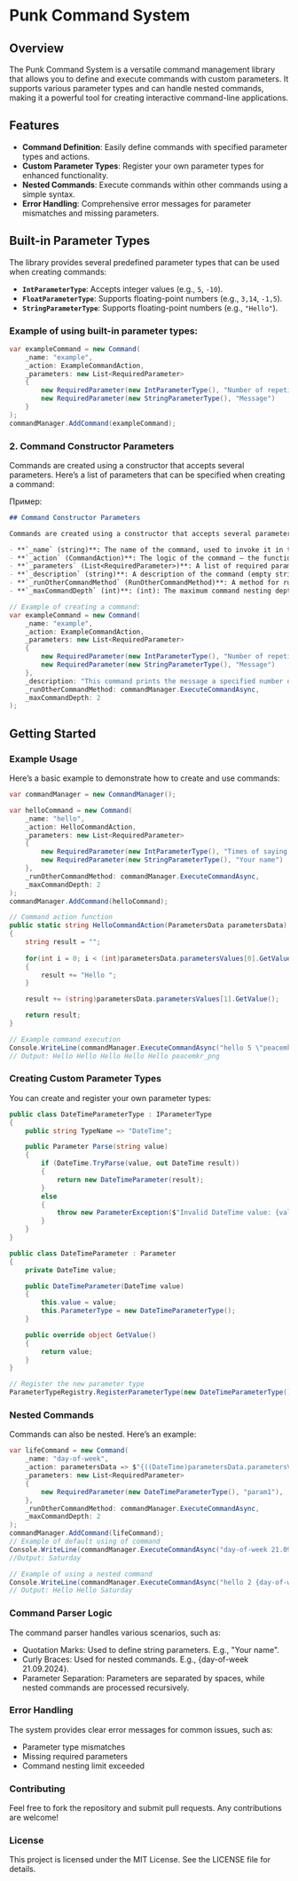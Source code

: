 # Punk Command System

## Overview

The Punk Command System is a versatile command management library that allows you to define and execute commands with custom parameters. It supports various parameter types and can handle nested commands, making it a powerful tool for creating interactive command-line applications.

## Features

- **Command Definition**: Easily define commands with specified parameter types and actions.
- **Custom Parameter Types**: Register your own parameter types for enhanced functionality.
- **Nested Commands**: Execute commands within other commands using a simple syntax.
- **Error Handling**: Comprehensive error messages for parameter mismatches and missing parameters.

## Built-in Parameter Types

The library provides several predefined parameter types that can be used when creating commands:

- **`IntParameterType`**: Accepts integer values (e.g., `5`, `-10`).
- **`FloatParameterType`**: Supports floating-point numbers (e.g., `3,14`, `-1,5`).
- **`StringParameterType`**: Supports floating-point numbers (e.g., `"Hello"`).
  
### Example of using built-in parameter types:

```csharp
var exampleCommand = new Command(
    _name: "example",
    _action: ExampleCommandAction,
    _parameters: new List<RequiredParameter>
    {
        new RequiredParameter(new IntParameterType(), "Number of repetitions"),
        new RequiredParameter(new StringParameterType(), "Message")
    }
);
commandManager.AddCommand(exampleCommand);
```

### 2. **Command Constructor Parameters**
Commands are created using a constructor that accepts several parameters. Here’s a list of parameters that can be specified when creating a command:

Пример:

```markdown
## Command Constructor Parameters

Commands are created using a constructor that accepts several parameters. Here’s a list of parameters that can be specified when creating a command:

- **`_name` (string)**: The name of the command, used to invoke it in the terminal.
- **`_action` (CommandAction)**: The logic of the command — the function that will be executed when it is called. It accepts `ParametersData`, containing the values of the parameters.
- **`_parameters` (List<RequiredParameter>)**: A list of required parameters for the command. Each parameter is specified by its data type (e.g., `IntParameterType`) and a description. 
- **`_description` (string)**: A description of the command (empty string by default). It can be used to display help or documentation.
- **`_runOtherCommandMethod` (RunOtherCommandMethod)**: A method for running other commands from the current one (default is `null`). You can use `CommandManager.ExecuteCommandAsync` or custom function.
- **`_maxCommandDepth` (int)**: (int): The maximum command nesting depth (default is `3`), limiting the number of commands that can be called within one command.
```
```csharp
// Example of creating a command:
var exampleCommand = new Command(
    _name: "example",
    _action: ExampleCommandAction,
    _parameters: new List<RequiredParameter>
    {
        new RequiredParameter(new IntParameterType(), "Number of repetitions"),
        new RequiredParameter(new StringParameterType(), "Message")
    },
    _description: "This command prints the message a specified number of times.",
    _runOtherCommandMethod: commandManager.ExecuteCommandAsync,
    _maxCommandDepth: 2
);
```

## Getting Started

### Example Usage
Here’s a basic example to demonstrate how to create and use commands:

```csharp
var commandManager = new CommandManager();

var helloCommand = new Command(
    _name: "hello",
    _action: HelloCommandAction,
    _parameters: new List<RequiredParameter>
    {
        new RequiredParameter(new IntParameterType(), "Times of saying hello"),
        new RequiredParameter(new StringParameterType(), "Your name")
    },
    _runOtherCommandMethod: commandManager.ExecuteCommandAsync,
    _maxCommandDepth: 2
);
commandManager.AddCommand(helloCommand);

// Command action function
public static string HelloCommandAction(ParametersData parametersData)
{
    string result = "";
    
    for(int i = 0; i < (int)parametersData.parametersValues[0].GetValue(); i++)
    {
        result += "Hello ";
    }

    result += (string)parametersData.parametersValues[1].GetValue();

    return result;
} 

// Example command execution
Console.WriteLine(commandManager.ExecuteCommandAsync("hello 5 \"peacemkr_png\"").Result);
// Output: Hello Hello Hello Hello Hello peacemkr_png
```

### Creating Custom Parameter Types
You can create and register your own parameter types:
```csharp
public class DateTimeParameterType : IParameterType
{
    public string TypeName => "DateTime";

    public Parameter Parse(string value)
    {
        if (DateTime.TryParse(value, out DateTime result))
        {
            return new DateTimeParameter(result);
        }
        else
        {
            throw new ParameterException($"Invalid DateTime value: {value}");
        }
    }
}

public class DateTimeParameter : Parameter
{
    private DateTime value;

    public DateTimeParameter(DateTime value)
    {
        this.value = value;
        this.ParameterType = new DateTimeParameterType();
    }

    public override object GetValue()
    {
        return value;
    }
}

// Register the new parameter type
ParameterTypeRegistry.RegisterParameterType(new DateTimeParameterType());
```
### Nested Commands
Commands can also be nested. Here’s an example:

```csharp
var lifeCommand = new Command(
    _name: "day-of-week",
    _action: parametersData => $"{((DateTime)parametersData.parametersValues[0].GetValue()).DayOfWeek}",
    _parameters: new List<RequiredParameter>
    {
        new RequiredParameter(new DateTimeParameterType(), "param1"),
    },
    _runOtherCommandMethod: commandManager.ExecuteCommandAsync,
    _maxCommandDepth: 2
);
commandManager.AddCommand(lifeCommand);
// Example of default using of command
Console.WriteLine(commandManager.ExecuteCommandAsync("day-of-week 21.09.2024").Result); 
//Output: Saturday

// Example of using a nested command
Console.WriteLine(commandManager.ExecuteCommandAsync("hello 2 {day-of-week 21.09.2024}").Result);
// Output: Hello Hello Saturday
```
### Command Parser Logic
The command parser handles various scenarios, such as:

* Quotation Marks: Used to define string parameters. E.g., "Your name".
* Curly Braces: Used for nested commands. E.g., {day-of-week 21.09.2024}.
* Parameter Separation: Parameters are separated by spaces, while nested commands are processed recursively.
### Error Handling
The system provides clear error messages for common issues, such as:

* Parameter type mismatches
* Missing required parameters
* Command nesting limit exceeded
### Contributing
Feel free to fork the repository and submit pull requests. Any contributions are welcome!

### License
This project is licensed under the MIT License. See the LICENSE file for details.


